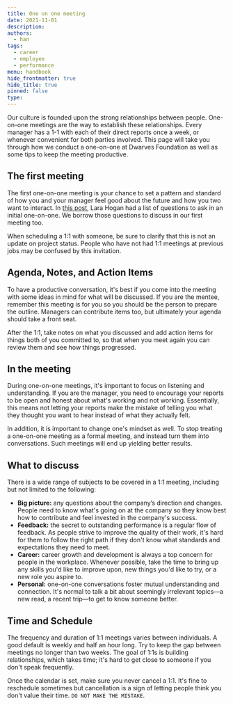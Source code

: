 ```yaml
---
title: One on one meeting
date: 2021-11-01
description: 
authors: 
  - han
tags: 
  - career
  - employee
  - performance
menu: handbook
hide_frontmatter: true
hide_title: true
pinned: false
type:
---
```


Our culture is founded upon the strong relationships between people. One-on-one meetings are the way to establish these relationships. Every manager has a 1-1 with each of their direct reports once a week, or whenever convenient for both parties involved. This page will take you through how we conduct a one-on-one at Dwarves Foundation as well as some tips to keep the meeting productive.

## The first meeting
The first one-on-one meeting is your chance to set a pattern and standard of how you and your manager feel good about the future and how you two want to interact. In [this post](https://larahogan.me/blog/first-one-on-one-questions/), Lara Hogan had a list of questions to ask in an initial one-on-one. We borrow those questions to discuss in our first meeting too.

When scheduling a 1:1 with someone, be sure to clarify that this is not an update on project status. People who have not had 1:1 meetings at previous jobs may be confused by this invitation.

## Agenda, Notes, and Action Items
To have a productive conversation, it's best if you come into the meeting with some ideas in mind for what will be discussed. If you are the mentee, remember this meeting is for you so you should be the person to prepare the outline. Managers can contribute items too, but ultimately your agenda should take a front seat.

After the 1:1, take notes on what you discussed and add action items for things both of you committed to, so that when you meet again you can review them and see how things progressed.

## In the meeting
During one-on-one meetings, it's important to focus on listening and understanding. If you are the manager, you need to encourage your reports to be open and honest about what's working and not working. Essentially, this means not letting your reports make the mistake of telling you what they thought you want to hear instead of what they actually felt.

In addition, it is important to change one's mindset as well. To stop treating a one-on-one meeting as a formal meeting, and instead turn them into conversations. Such meetings will end up yielding better results.

## What to discuss
There is a wide range of subjects to be covered in a 1:1 meeting, including but not limited to the following:

- **Big picture:** any questions about the company’s direction and changes. People need to know what's going on at the company so they know best how to contribute and feel invested in the company's success.
- **Feedback:** the secret to outstanding performance is a regular flow of feedback. As people strive to improve the quality of their work, it's hard for them to follow the right path if they don't know what standards and expectations they need to meet.
- **Career:** career growth and development is always a top concern for people in the workplace. Whenever possible, take the time to bring up any skills you'd like to improve upon, new things you'd like to try, or a new role you aspire to.
- **Personal:** one-on-one conversations foster mutual understanding and connection. It's normal to talk a bit about seemingly irrelevant topics—a new read, a recent trip—to get to know someone better.

## Time and Schedule
The frequency and duration of 1:1 meetings varies between individuals. A good default is weekly and half an hour long. Try to keep the gap between meetings no longer than two weeks. The goal of 1:1s is building relationships, which takes time; it's hard to get close to someone if you don't speak frequently.

Once the calendar is set, make sure you never cancel a 1:1. It's fine to reschedule sometimes but cancellation is a sign of letting people think you don't value their time. `DO NOT MAKE THE MISTAKE`.
